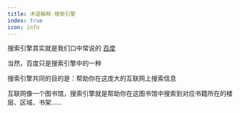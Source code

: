 ```yaml
---
title: 术语解释-搜索引擎
index: true
icon: info
---
```


搜索引擎其实就是我们口中常说的 [百度](https://www.baidu.com)

当然，百度只是搜索引擎中的一种

搜索引擎共同的目的是：帮助你在这庞大的互联网上搜索信息

互联网像一个图书馆，搜索引擎就是帮助你在这图书馆中搜索到对应书籍所在的楼层、区域、书架……